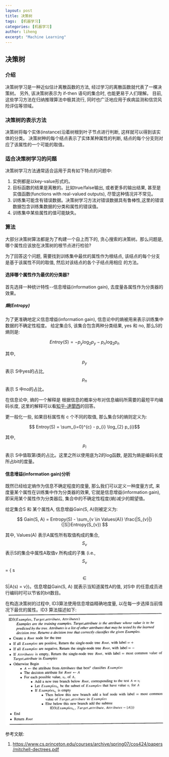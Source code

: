 ```yaml
---
layout: post
title: 决策树
tags:  [机器学习]
categories: [机器学习]
author: liheng
excerpt: "Machine Learning"
---
```

## 决策树

### 介绍

决策树学习是一种近似估计离散函数的方法, 经过学习的离散函数就代表了一棵决策树。
另外, 该决策树表示为 if-then 语句的集合时, 也能更易于人们理解。
目前,这些学习方法在归纳推理算法中极其流行, 同时也广泛地应用于疾病监测和信贷风险评估等领域。

### 决策树的表示方法

决策树将每个实体(instance)沿着树根到叶子节点进行判断, 这样就可以得到该实体的分类。
决策树种的每个结点表示了实体某种属性的判断, 结点的每个分支则对应了该属性的一个可能的取值。

### 适合决策树学习的问题

决策树学习方法通常适合运用于具有如下特点的问题中:

1. 实例都是以key-value形式的。
2. 目标函数的结果是离散的。比如true/false输出, 或者更多的输出结果, 甚至是实值函数(functions with real-valued outputs), 尽管这种情况并不常见。
3. 训练集可能含有错误数据。决策树学习方法对错误数据具有鲁棒性,这里的错误数据包含训练集数据的分类和属性的错误值。
4. 训练集中某些属性的值可能缺失。

### 算法

大部分决策树算法都是为了构建一个自上而下的, 贪心搜索的决策树。那么问题是, 哪个属性应该放在决策树的根节点进行检验?

为了回答这个问题, 需要找到训练集中最优的属性作为根结点, 该结点的每个分支是基于该属性不同的取值, 然后对该结点的各个子结点用相应
的方法。


#### 选择哪个属性作为最优的分类器?

首先选择一种统计特性--信息增益(information gain), 去度量各属性作为分类器的效果。


##### 熵(Entropy)

为了更准确地定义信息增益(information gain), 信息论中的熵被用来表示训练集中数据的不确定性程度。
给定集合S, 该集合包含两种分类结果, yes 和 no, 那么S的熵则是:

$$ Entroy(S) = - p_{y} \log_{2} p_{y} - p_{n} \log_{2} p_{n} $$

其中, $$p_{y}$$ 表示 S中yes的占比, $$p_{n}$$ 表示 S 中no的占比。

在信息论中, 熵的一个解释是 根据信息的概率分布对信息编码所需要的最短平均编码长度, 这里的解释可以看[知乎-達聞西][ZHIHULIANWENXI]的回答。

更一般化一些, 如果目标属性有 c 个不同的取值, 那么集合S的熵则定义为:

$$ Entroy(S) = \sum_{i=0}^{c} - p_{i} \log_{2} p_{i}$$

其中, $$p_{i}$$ 表示 S中值取第i类的占比。这里之所以使用底为2的log函数, 是因为熵是编码长度所占bit的度量。

#### 信息增益(information gain)分析

既然已经给定熵作为信息不确定程度的度量, 那么我们可以定义一种度量方式, 来度量某个属性在训练集中作为分类器的效果,
它就是信息增益(information gain), 即采用某个属性作为分类器后, 集合中的不确定性程度(熵)减少的期望值。

给定集合S 和 某个属性A, 信息增益Gain(S, A)则被定义为:

$$ Gain(S, A) = Entropy(S) - \sum_{v \in Values(A)} \frac{|S_{v}|}{|S|}Entropy(S_{v}) $$

其中, Values(A) 表示A属性所有取值构成的集合, $$S_{v}$$ 表示S的集合中属性A取值v 所构成的子集
(i.e., $$S_{v}$$ = { s $$\in$$ S|A(s) = v})。信息增益Gain(S, A) 就表示当知道属性A的值, 对S中
的任意成员进行编码时可以节省的bit数目。

在构造决策树的过程中, ID3算法使用信息增益精确地度量, 以在每一步选择当前情况下最优的属性。ID3 算法描述如下:
![ID3算法](/images/ml/decisionTree/ID3.png)

[ZHIHULIANWENXI]: https://www.zhihu.com/question/22178202

参考文献:

1. https://www.cs.princeton.edu/courses/archive/spring07/cos424/papers/mitchell-dectrees.pdf